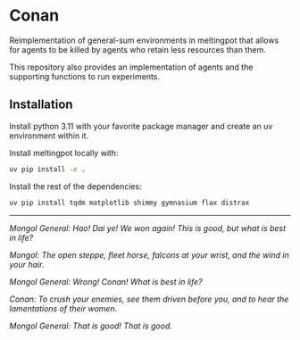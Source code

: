 # Conan

Reimplementation of general-sum environments in meltingpot that allows for agents to be killed by agents who retain less resources than them.

This repository also provides an implementation of agents and the supporting functions to run experiments.

## Installation

Install python 3.11 with your favorite package manager and create an uv environment within it.

Install meltingpot locally with:

```bash
uv pip install -e .
```

Install the rest of the dependencies:

```bash
uv pip install tqdm matplotlib shimmy gymnasium flax distrax
```

---

*Mongol General: Hao! Dai ye! We won again! This is good, but what is best in life?*

*Mongol: The open steppe, fleet horse, falcons at your wrist, and the wind in your hair.*

*Mongol General: Wrong! Conan! What is best in life?*

*Conan: To crush your enemies, see them driven before you, and to hear the lamentations of their women.*

*Mongol General: That is good! That is good.*
